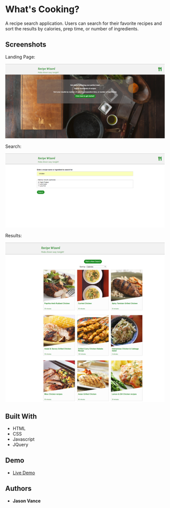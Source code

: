 
# What's Cooking?

A recipe search application. Users can search for their favorite recipes and sort the results by calories, prep time, or number of ingredients.


## Screenshots
Landing Page:

![homepage](screenshots/homepage.png)

Search:

![search](screenshots/search-form.png)

Results:

![library](screenshots/search-results-small.png)

## Built With

* HTML
* CSS
* Javascript
* JQuery

## Demo

- [Live Demo](http://jbvance.github.io/whats-cooking)

## Authors

* **Jason Vance** 
